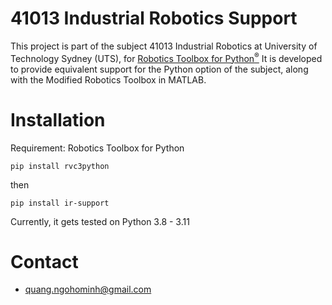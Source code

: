 # 41013 Industrial Robotics Support

This project is part of the subject 41013 Industrial Robotics at University of Technology Sydney (UTS), for <a href="https://github.com/petercorke/robotics-toolbox-python">Robotics Toolbox for Python<sup>&reg;</sup></a>
It is developed to provide equivalent support for the Python option of the subject, along with the Modified Robotics Toolbox in MATLAB.

# Installation
Requirement: Robotics Toolbox for Python

```
pip install rvc3python
```
then

```
pip install ir-support
```

Currently, it gets tested on Python 3.8 - 3.11

# Contact
 - quang.ngohominh@gmail.com
